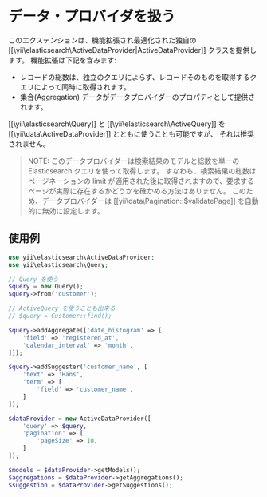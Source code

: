 # データ・プロバイダを扱う

このエクステンションは、機能拡張され最適化された独自の [[\yii\elasticsearch\ActiveDataProvider|ActiveDataProvider]] クラスを提供します。
機能拡張は下記を含みます:

- レコードの総数は、独立のクエリによらず、レコードそのものを取得するクエリによって同時に取得されます。
- 集合(Aggregation) データがデータプロバイダーのプロパティとして提供されます。

[[\yii\elasticsearch\Query]] と [[\yii\elasticsearch\ActiveQuery]] を [[\yii\data\ActiveDataProvider]] とともに使うことも可能ですが、
それは推奨されません。

> NOTE: このデータプロバイダーは検索結果のモデルと総数を単一の Elasticsearch クエリを使って取得します。
  すなわち、検索結果の総数はページネーションの limit が適用された後に取得されますので、要求するページが実際に存在するかどうかを確かめる方法はありません。
  このため、データプロバイダーは [[yii\data\Pagination::$validatePage]] を自動的に無効に設定します。


## 使用例

```php
use yii\elasticsearch\ActiveDataProvider;
use yii\elasticsearch\Query;

// Query を使う
$query = new Query();
$query->from('customer');

// ActiveQuery を使うことも出来る
// $query = Customer::find();

$query->addAggregate(['date_histogram' => [
    'field' => 'registered_at',
    'calendar_interval' => 'month',
]]);

$query->addSuggester('customer_name', [
    'text' => 'Hans',
    'term' => [
        'field' => 'customer_name',
    ]
]);

$dataProvider = new ActiveDataProvider([
    'query' => $query,
    'pagination' => [
        'pageSize' => 10,
    ]
]);

$models = $dataProvider->getModels();
$aggregations = $dataProvider->getAggregations();
$suggestion = $dataProvider->getSuggestions();
```
